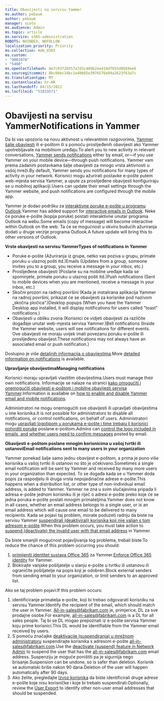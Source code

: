 ```yaml
---
title: Obavijesti na servisu Yammer
ms.author: pebaum
author: pebaum
manager: scotv
ms.audience: Admin
ms.topic: article
ms.service: o365-administration
ROBOTS: NOINDEX, NOFOLLOW
localization_priority: Priority
ms.collection: Adm_O365
ms.custom:
- "9002878"
- "5480"
ms.openlocfilehash: 8e7c03f2b557a7d3c409b2ee418df055d0569ee6
ms.sourcegitcommit: 8bc60ec34bc1e40685e3976576e04a2623f63a7c
ms.translationtype: MT
ms.contentlocale: hr-HR
ms.lasthandoff: 04/15/2021
ms.locfileid: "51833571"
---
```

# <a name="notifications-in-yammer"></a><span data-ttu-id="092f3-102">Obavijesti na servisu Yammer</span><span class="sxs-lookup"><span data-stu-id="092f3-102">Notifications in Yammer</span></span>

<span data-ttu-id="092f3-103">Da bi vas upozorio na novu aktivnost u relevantnim razgovorima, [Yammer šalje obavijesti](https://support.microsoft.com/en-gb/office/enable-or-disable-yammer-email-and-phone-notifications-93e530e0-189f-4768-8f28-7683d48cc996) ili e-poštom ili s pomoću proslijeđenih obavijesti ako Yammer upotrebljavate na mobilnom uređaju.</span><span class="sxs-lookup"><span data-stu-id="092f3-103">To alert you to new activity in relevant conversations, [Yammer sends notifications](https://support.microsoft.com/en-gb/office/enable-or-disable-yammer-email-and-phone-notifications-93e530e0-189f-4768-8f28-7683d48cc996) either by email, or—if you use Yammer on your mobile device—through push notifications.</span></span> <span data-ttu-id="092f3-104">Yammer vam prema zadanim postavkama šalje obavijesti za mnogo vrsta aktivnosti u vašoj mreži.</span><span class="sxs-lookup"><span data-stu-id="092f3-104">By default, Yammer sends you notifications for many types of activity in your network.</span></span> <span data-ttu-id="092f3-105">Korisnici mogu ažurirati postavke e-pošte putem web-mjesta servisa Yammer, a upute za proslijeđene obavijesti konfiguriraju se u mobilnoj aplikaciji.</span><span class="sxs-lookup"><span data-stu-id="092f3-105">Users can update their email settings through the Yammer website, and push notifications are configured through the mobile app.</span></span> 

<span data-ttu-id="092f3-106">Yammer je dodao podršku za [interaktivne poruke e-pošte u programu Outlook](https://techcommunity.microsoft.com/t5/outlook-blog/interactive-yammer-emails-in-outlook-on-the-web-are-here/ba-p/1209420).</span><span class="sxs-lookup"><span data-stu-id="092f3-106">Yammer has added support for [interactive emails in Outlook](https://techcommunity.microsoft.com/t5/outlook-blog/interactive-yammer-emails-in-outlook-on-the-web-are-here/ba-p/1209420).</span></span> <span data-ttu-id="092f3-107">Neke će poruke e-pošte (kopija poruke) postati interaktivne unutar programa Outlook na webu.</span><span class="sxs-lookup"><span data-stu-id="092f3-107">Some emails (copy of message) will become interactive within Outlook on the web.</span></span> <span data-ttu-id="092f3-108">Ta će se mogućnost u okviru budućih ažuriranja dodati u druge verzije programa Outlook.</span><span class="sxs-lookup"><span data-stu-id="092f3-108">A future update will bring this to other versions of Outlook.</span></span>

<span data-ttu-id="092f3-109">**Vrste obavijesti na servisu Yammer**</span><span class="sxs-lookup"><span data-stu-id="092f3-109">**Types of notifications in Yammer**</span></span>

- <span data-ttu-id="092f3-110">Poruke e-pošte (Ažuriranja iz grupe, netko vas poziva u grupu, primate poruku u ulaznoj pošti itd.)</span><span class="sxs-lookup"><span data-stu-id="092f3-110">Emails (Updates from a group, someone invites you to a group, you receive a message in your inbox, etc.)</span></span>
- <span data-ttu-id="092f3-111">Proslijeđene obavijesti (Poslane su na mobilne uređaje kada se spominjete, primate poruku u ulaznoj pošti itd.)</span><span class="sxs-lookup"><span data-stu-id="092f3-111">Push notifications (Sent to mobile devices when you are mentioned, receive a message in your inbox, etc.)</span></span>
- <span data-ttu-id="092f3-112">Skočni prozori na radnoj površini (Kada je instalirana aplikacija Yammer na radnoj površini, prikazat će se obavijesti za korisnike pod nazivom „skočna pločica”.)</span><span class="sxs-lookup"><span data-stu-id="092f3-112">Desktop popups (When you have the Yammer Desktop app installed, it will display notifications for users called "toast" notifications.)</span></span>
- <span data-ttu-id="092f3-113">Obavijesti u obliku zvona (Korisnici će vidjeti obavijesti za različite događaje unutar web-mjesta servisa Yammer.)</span><span class="sxs-lookup"><span data-stu-id="092f3-113">Bell notifications (Inside the Yammer website, users will see notifications for different events.</span></span> <span data-ttu-id="092f3-114">Ove obavijesti ne moraju uvijek imati povezanu poruku e-pošte ili proslijeđenu obavijest.</span><span class="sxs-lookup"><span data-stu-id="092f3-114">These notifications may not always have an associated email or push notification.)</span></span>

<span data-ttu-id="092f3-115">Dostupno je više [detaljnih informacija o obavijestima](https://support.microsoft.com/en-gb/office/enable-or-disable-yammer-email-and-phone-notifications-93e530e0-189f-4768-8f28-7683d48cc996).</span><span class="sxs-lookup"><span data-stu-id="092f3-115">More [detailed information on notifications](https://support.microsoft.com/en-gb/office/enable-or-disable-yammer-email-and-phone-notifications-93e530e0-189f-4768-8f28-7683d48cc996) is available.</span></span>

<span data-ttu-id="092f3-116">**Upravljanje obavijestima**</span><span class="sxs-lookup"><span data-stu-id="092f3-116">**Managing notifications**</span></span>

<span data-ttu-id="092f3-117">Korisnici moraju upravljati vlastitim obavijestima.</span><span class="sxs-lookup"><span data-stu-id="092f3-117">Users must manage their own notifications.</span></span> <span data-ttu-id="092f3-118">Informacije se nalaze na stranici [kako omogućiti i onemogućiti obavijesti e-poštom i mobilne obavijesti servisa Yammer](https://support.microsoft.com/en-gb/office/enable-or-disable-yammer-email-and-phone-notifications-93e530e0-189f-4768-8f28-7683d48cc996).</span><span class="sxs-lookup"><span data-stu-id="092f3-118">Information is available on [how to enable and disable Yammer email and mobile notifications](https://support.microsoft.com/en-gb/office/enable-or-disable-yammer-email-and-phone-notifications-93e530e0-189f-4768-8f28-7683d48cc996).</span></span> 

<span data-ttu-id="092f3-119">Administratori ne mogu onemogućiti sve obavijesti ili upravljati obavijestima u ime korisnika.</span><span class="sxs-lookup"><span data-stu-id="092f3-119">It is not possible for administrators to disable all notifications, or control notifications, on behalf of users.</span></span> <span data-ttu-id="092f3-120">Administratori mogu [upravljati logotipom u porukama e-pošte i time trebaju li korisnici potvrditi poruke](https://docs.microsoft.com/yammer/configure-your-yammer-network/configure-email-and-yammer) poslane e-poštom.</span><span class="sxs-lookup"><span data-stu-id="092f3-120">Admins can [control the logo included in emails, and whether users need to confirm messages](https://docs.microsoft.com/yammer/configure-your-yammer-network/configure-email-and-yammer) posted by email.</span></span>

<span data-ttu-id="092f3-121">**Obavijesti e-poštom poslane mnogim korisnicima u vašoj tvrtki ili ustanovi**</span><span class="sxs-lookup"><span data-stu-id="092f3-121">**Email notifications sent to many users in your organization**</span></span>

<span data-ttu-id="092f3-122">Yammer ponekad šalje samo jednu obavijest e-poštom, a prima je puno više korisnika u vašoj tvrtki ili ustanovi no što je očekivano.</span><span class="sxs-lookup"><span data-stu-id="092f3-122">Sometimes a single email notification will be sent by Yammer and received by many more users in your organization than expected.</span></span> <span data-ttu-id="092f3-123">To se događa kada se u Yammer doda popis za raspodjelu ili druga vrsta nepojedinačne adrese e-pošte.</span><span class="sxs-lookup"><span data-stu-id="092f3-123">This happens when a distribution list, or other type of non-individual email address, is added to Yammer.</span></span> <span data-ttu-id="092f3-124">Yammer ne zna u svim slučajevima pripada li adresa e-pošte jednom korisniku ili je riječ o adresi e-pošte preko koje će se jedna poruka e-pošte poslati mnogim primateljima.</span><span class="sxs-lookup"><span data-stu-id="092f3-124">Yammer does not know in all cases, whether an email address belongs to a single user, or is an email address which will cause one email to be delivered to many recipients.</span></span> <span data-ttu-id="092f3-125">Kada se pojavi taj problem, morate poduzeti radnju da biste na servisu Yammer [suspendirali (deaktivirali) korisnika koji nije valjan s tom adresom e-pošte](https://docs.microsoft.com/yammer/manage-yammer-users/add-block-or-remove-users#remove-users).</span><span class="sxs-lookup"><span data-stu-id="092f3-125">When this problem occurs, you must take action to [suspend (deactivate) the invalid user with that email address](https://docs.microsoft.com/yammer/manage-yammer-users/add-block-or-remove-users#remove-users) in Yammer.</span></span> 

<span data-ttu-id="092f3-126">Da biste smanjili mogućnost pojavljivanja tog problema, trebali biste:</span><span class="sxs-lookup"><span data-stu-id="092f3-126">To reduce the chance of this problem occurring you should:</span></span>

1. <span data-ttu-id="092f3-127">[primijeniti identitet sustava Office 365](https://docs.microsoft.com/yammer/configure-your-yammer-network/enforce-office-365-identity) za Yammer.</span><span class="sxs-lookup"><span data-stu-id="092f3-127">[Enforce Office 365 identity](https://docs.microsoft.com/yammer/configure-your-yammer-network/enforce-office-365-identity) for Yammer.</span></span>
2. <span data-ttu-id="092f3-128">Blokirajte vanjske pošiljatelje u slanju e-pošte u tvrtku ili ustanovu ili ograničite pošiljatelje na popis koji je odobren.</span><span class="sxs-lookup"><span data-stu-id="092f3-128">Block external senders from sending email to your organization, or limit senders to an approved list.</span></span>

<span data-ttu-id="092f3-129">Ako se taj problem pojavi:</span><span class="sxs-lookup"><span data-stu-id="092f3-129">If this problem occurs:</span></span>

1. <span data-ttu-id="092f3-130">identificiranje primatelja e-pošte, koji bi trebao odgovarati korisniku na servisu Yammer.</span><span class="sxs-lookup"><span data-stu-id="092f3-130">Identify the recipient of the email, which should match the user in Yammer.</span></span> <span data-ttu-id="092f3-131">All-in-sales@fabrikam.com je, primjerice, DL za sve prodajne osobe.</span><span class="sxs-lookup"><span data-stu-id="092f3-131">For example, all-in-sales@fabrikam.com is a DL for all sales people.</span></span> <span data-ttu-id="092f3-132">Taj bi se DL mogao prepoznati iz e-pošte servisa Yammer koju prime korisnici.</span><span class="sxs-lookup"><span data-stu-id="092f3-132">This DL would be identifiable from the Yammer email received by users.</span></span>
2. <span data-ttu-id="092f3-133">S pomoću značajke [deaktivacije (suspendiranja) u mrežnom administratoru](https://docs.microsoft.com/yammer/manage-yammer-users/add-block-or-remove-users#remove-users) suspendirajte korisnika s adresom e-pošte all-in-sales@fabrikam.com.</span><span class="sxs-lookup"><span data-stu-id="092f3-133">Use the [deactivate (suspend) feature in Network Admin](https://docs.microsoft.com/yammer/manage-yammer-users/add-block-or-remove-users#remove-users) to suspend the user that has the all-in-sales@fabrikam.com email address.</span></span> <span data-ttu-id="092f3-134">Suspenziju je moguće poništiti pa je sigurnija nego brisanje.</span><span class="sxs-lookup"><span data-stu-id="092f3-134">Suspension can be undone, so is safer than deletion.</span></span> <span data-ttu-id="092f3-135">Korisnik se automatski briše nakon 90 dana.</span><span class="sxs-lookup"><span data-stu-id="092f3-135">Deletion of the user will happen automatically after 90 days.</span></span>
3. <span data-ttu-id="092f3-136">Ako želite, pregledajte [Izvoz korisnika](https://docs.microsoft.com/yammer/manage-security-and-compliance/export-yammer-enterprise-data#ExportUsers) da biste identificirali druge adrese e-pošte koje nisu korisničke i koje bi trebalo suspendirati.</span><span class="sxs-lookup"><span data-stu-id="092f3-136">Optionally, review the [User Export](https://docs.microsoft.com/yammer/manage-security-and-compliance/export-yammer-enterprise-data#ExportUsers) to identify other non-user email addresses that should be suspended.</span></span>
